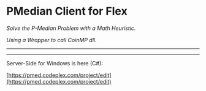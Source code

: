 PMedian Client for Flex
==========================

*Solve the P-Median Problem with a Math Heuristic.*

*Using a Wrapper to call CoinMP dll.*

----------

----------


Server-Side for Windows is here (C#):

[https://pmed.codeplex.com/project/edit](https://pmed.codeplex.com/project/edit)
